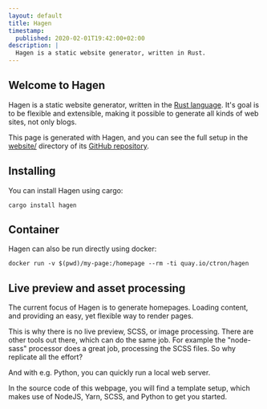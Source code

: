 ```yaml
---
layout: default
title: Hagen
timestamp:
  published: 2020-02-01T19:42:00+02:00
description: |
  Hagen is a static website generator, written in Rust.
---
```


## Welcome to Hagen

Hagen is a static website generator, written in the [Rust language](https://www.rust-lang.org/). It's goal is
to be flexible and extensible, making it possible to generate all kinds of web sites, not only blogs. 

This page is generated with Hagen, and you can see the full setup in
the [website/](https://github.com/ctron/hagen/tree/master/website)
directory of its [GitHub repository](https://github.com/ctron/hagen).

## Installing

You can install Hagen using cargo:

    cargo install hagen

## Container

Hagen can also be run directly using docker:

    docker run -v $(pwd)/my-page:/homepage --rm -ti quay.io/ctron/hagen

## Live preview and asset processing

The current focus of Hagen is to generate homepages. Loading content, and providing
an easy, yet flexible way to render pages.

This is why there is no live preview, SCSS, or image processing. There are other
tools out there, which can do the same job. For example the "node-sass" processor
does a great job, processing the SCSS files. So why replicate all the effort?

And with e.g. Python, you can quickly run a local web server.

In the source code of this webpage, you will find a template setup, which makes
use of NodeJS, Yarn, SCSS, and Python to get you started.